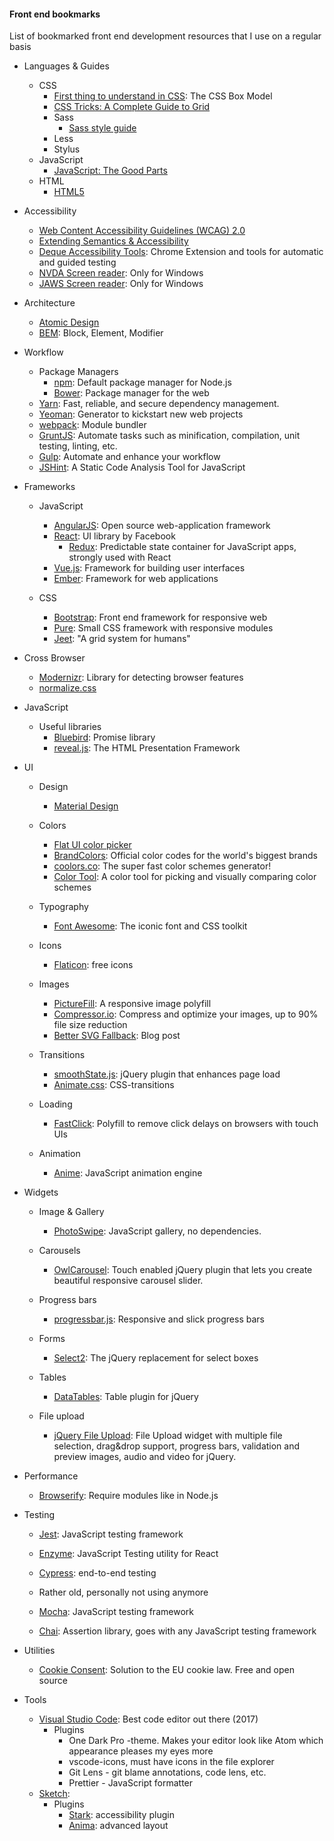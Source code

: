 #### Front end bookmarks ####
List of bookmarked front end development resources that I use on a regular basis

+ Languages & Guides
  + CSS
    + [First thing to understand in CSS](https://css-tricks.com/the-css-box-model/): The CSS Box Model
    + [CSS Tricks: A Complete Guide to Grid](https://css-tricks.com/snippets/css/complete-guide-grid/)
    + Sass
      + [Sass style guide](https://css-tricks.com/sass-style-guide/)
    + Less
    + Stylus
  + JavaScript
    + [JavaScript: The Good Parts](http://bdcampbell.net/javascript/book/javascript_the_good_parts.pdf)
  + HTML
    + [HTML5](https://developer.mozilla.org/en/docs/Web/Guide/HTML/HTML5)
  
+ Accessibility
  + [Web Content Accessibility Guidelines (WCAG) 2.0](https://www.w3.org/TR/WCAG20/)
  + [Extending Semantics & Accessibility](http://learn.shayhowe.com/advanced-html-css/semantics-accessibility/)
  + [Deque Accessibility Tools](https://www.deque.com/axe/): Chrome Extension and tools for automatic and guided testing
  + [NVDA Screen reader](https://www.nvaccess.org/download/): Only for Windows
  + [JAWS Screen reader](https://support.freedomscientific.com/Downloads/JAWS): Only for Windows  

  
+ Architecture
  + [Atomic Design](http://bradfrost.com/blog/post/atomic-web-design/)
  + [BEM](https://en.bem.info/): Block, Element, Modifier

+ Workflow

  + Package Managers
    + [npm](https://www.npmjs.com/): Default package manager for Node.js
    + [Bower](http://bower.io/): Package manager for the web
  + [Yarn](https://yarnpkg.com/): Fast, reliable, and secure dependency management.
  + [Yeoman](http://yeoman.io/): Generator to kickstart new web projects
  + [webpack](https://webpack.github.io/): Module bundler
  + [GruntJS](http://gruntjs.com/): Automate tasks such as minification, compilation, unit testing, linting, etc.
  + [Gulp](http://gulpjs.com/): Automate and enhance your workflow  
  + [JSHint](http://jshint.com/): A Static Code Analysis Tool for JavaScript

+ Frameworks

  + JavaScript
    + [AngularJS](https://angularjs.org/): Open source web-application framework
    + [React](https://facebook.github.io/react/): UI library by Facebook 
      + [Redux](http://redux.js.org/): Predictable state container for JavaScript apps, strongly used with React
    + [Vue.js](https://vuejs.org/): Framework for building user interfaces
    + [Ember](https://www.emberjs.com/): Framework for web applications
    
  + CSS
    + [Bootstrap](http://getbootstrap.com/): Front end framework for responsive web
    + [Pure](http://purecss.io/): Small CSS framework with responsive modules
    + [Jeet](http://jeet.gs/): "A grid system for humans"
    
+ Cross Browser
  + [Modernizr](https://modernizr.com/): Library for detecting browser features
  + [normalize.css](http://nicolasgallagher.com/about-normalize-css/)
  
+ JavaScript
  + Useful libraries
    + [Bluebird](http://bluebirdjs.com/docs/getting-started.html): Promise library
    + [reveal.js](https://github.com/hakimel/reveal.js): The HTML Presentation Framework
    
+ UI
  + Design
    + [Material Design](https://material.io/)
    
  + Colors
    + [Flat UI color picker](http://bootflat.github.io/color-picker.html)
    + [BrandColors](http://brandcolors.net/): Official color codes for the world's biggest brands
    + [coolors.co](https://coolors.co/): The super fast color schemes generator!
    + [Color Tool](https://material.io/color/): A color tool for picking and visually comparing color schemes
    
  + Typography
    + [Font Awesome](https://fortawesome.github.io/Font-Awesome/): The iconic font and CSS toolkit
    
  + Icons
    + [Flaticon](http://www.flaticon.com/): free icons
    
  + Images
    + [PictureFill](https://scottjehl.github.io/picturefill/): A responsive image polyfill
    + [Compressor.io](https://compressor.io/): Compress and optimize your images, up to 90% file size reduction
    + [Better SVG Fallback](http://sarasoueidan.com/blog/svg-picture/): Blog post
    
  + Transitions
    + [smoothState.js](https://github.com/miguel-perez/smoothState.js): jQuery plugin that enhances page load
    + [Animate.css](https://daneden.github.io/animate.css/): CSS-transitions
    
  + Loading
    + [FastClick](https://github.com/ftlabs/fastclick): Polyfill to remove click delays on browsers with touch UIs
    
  + Animation
    + [Anime](http://animejs.com/): JavaScript animation engine
    
+ Widgets
  + Image & Gallery
    + [PhotoSwipe](http://photoswipe.com/): JavaScript gallery, no dependencies.

  + Carousels
    + [OwlCarousel](http://owlgraphic.com/owlcarousel/): Touch enabled jQuery plugin that lets you create beautiful responsive carousel slider.
    
  + Progress bars 
    + [progressbar.js](https://github.com/kimmobrunfeldt/progressbar.js): Responsive and slick progress bars
    
  + Forms
    + [Select2](https://select2.github.io/): The jQuery replacement for select boxes
    
  + Tables
    + [DataTables](https://datatables.net/): Table plugin for jQuery
    
  + File upload
    + [jQuery File Upload](http://blueimp.github.io/jQuery-File-Upload/): File Upload widget with multiple file selection, drag&drop support, progress bars, validation and preview images, audio and video for jQuery.
    
+ Performance
  + [Browserify](http://browserify.org/): Require modules like in Node.js
  
+ Testing
  + [Jest](https://facebook.github.io/jest/): JavaScript testing framework
  + [Enzyme](https://airbnb.io/enzyme/): JavaScript Testing utility for React
  + [Cypress](https://www.cypress.io/): end-to-end testing  

  + Rather old, personally not using anymore
  + [Mocha](https://mochajs.org/): JavaScript testing framework
  + [Chai](http://chaijs.com/): Assertion library, goes with any JavaScript testing framework

  
+ Utilities
  + [Cookie Consent](https://cookieconsent.insites.com/): Solution to the EU cookie law. Free and open source
  
+ Tools
  + [Visual Studio Code](https://code.visualstudio.com/): Best code editor out there (2017)
    + Plugins
      + One Dark Pro -theme. Makes your editor look like Atom which appearance pleases my eyes more
      + vscode-icons, must have icons in the file explorer
      + Git Lens - git blame annotations, code lens, etc.
      + Prettier - JavaScript formatter
  + [Sketch]():
    + Plugins
      + [Stark](https://getstark.co/): accessibility plugin
      + [Anima](https://www.animaapp.com/): advanced layout
  

      
  


